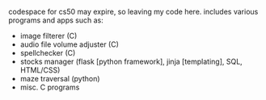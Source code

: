 codespace for cs50 may expire, so leaving my code here.
includes various programs and apps such as:
- image filterer (C)
- audio file volume adjuster (C)
- spellchecker (C)
- stocks manager (flask [python framework], jinja [templating], SQL, HTML/CSS)
- maze traversal (python)
- misc. C programs
